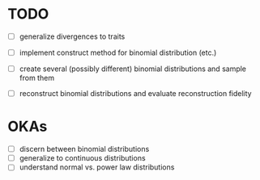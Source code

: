 # TODO

- [ ] generalize divergences to traits
- [ ] implement construct method for binomial distribution (etc.)
- [ ] create several (possibly different) binomial distributions and sample from them
- [ ] reconstruct binomial distributions and evaluate reconstruction fidelity


# OKAs

- [ ] discern between binomial distributions
- [ ] generalize to continuous distributions
- [ ] understand normal vs. power law distributions